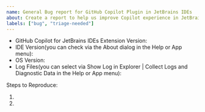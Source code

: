 ```yaml
---
name: General Bug report for GitHub Copilot Plugin in JetBrains IDEs
about: Create a report to help us improve Copilot experience in JetBrains IDEs
labels: ["bug", "triage-needed"]
---
```


<!-- Please search existing issues to avoid creating duplicates -->
<!-- Please attach logs to help us diagnose your issue -->

- GitHub Copilot for JetBrains IDEs Extension Version:
- IDE Version(you can check via the About dialog in the Help or App menu):
- OS Version:
- Log Files(you can select via Show Log in Explorer | Collect Logs and Diagnostic Data in the Help or App menu):

Steps to Reproduce:

1.
2.

